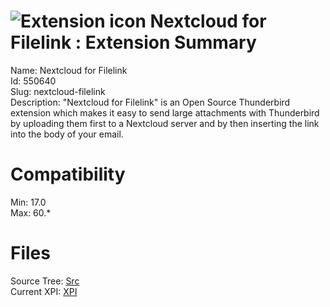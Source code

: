 # ![Extension icon](https://addons.thunderbird.net/user-media/addon_icons/550/550640-64.png?modified=1506691221) Nextcloud for Filelink : Extension Summary

Name: Nextcloud for Filelink  
Id: 550640  
Slug: nextcloud-filelink  
Description: "Nextcloud for Filelink" is an Open Source Thunderbird extension which makes it easy to send large attachments with Thunderbird by uploading them first to a Nextcloud server and by then inserting the link into the body of your email.
  

# Compatibility
Min: 17.0  
Max: 60.*  

# Files

Source Tree: [Src](C:/Dev/Thunderbird/ThunderKdB/xall/x60/550640-nextcloud-filelink/src)  
Current XPI: [XPI](C:/Dev/Thunderbird/ThunderKdB/xall/x60/550640-nextcloud-filelink/xpi)  



